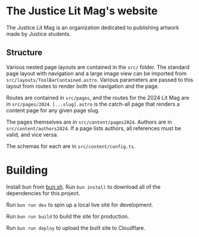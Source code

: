 # The Justice Lit Mag's website
The Justice Lit Mag is an organization dedicated to publishing artwork made by Justice students.

## Structure
Various nested page layouts are contained in the `src/` folder. The standard page layout with navigation and a large image view can be imported from `src/layouts/ToolBarContained.astro`. Various parameters are passed to this layout from routes to render both the navigation and the page.

Routes are contained in `src/pages`, and the routes for the 2024 Lit Mag are in `src/pages/2024`. `[...slug].astro` is the catch-all page that renders a content page for any given page slug.

The pages themselves are in `src/content/pages2024`. Authors are in `src/content/authors2024`. If a page lists authors, all references must be valid, and vice versa.

The schemas for each are in `src/content/config.ts`.

# Building

Install bun from [bun.sh](https://bun.sh). Run `bun install` to download all of the dependencies for this project. 

Run `bun run dev` to spin up a local live site for development.

Run `bun run build` to build the site for production.

Run `bun run deploy` to upload the built site to Cloudflare.